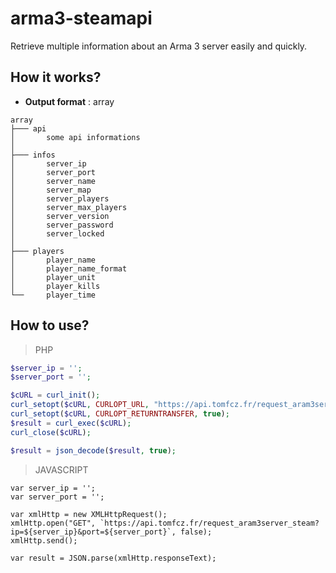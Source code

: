 # arma3-steamapi
Retrieve multiple information about an Arma 3 server easily and quickly.

## How it works?
* **Output format** : array
```
array
├─── api
│		some api informations
│
├─── infos
│		server_ip
│		server_port
│		server_name
│		server_map
│		server_players
│		server_max_players
│		server_version
│		server_password
│		server_locked
│
├─── players
│		player_name
│		player_name_format
│		player_unit
│		player_kills
└──		player_time
```

## How to use?

> PHP
```PHP
$server_ip = '';
$server_port = '';

$cURL = curl_init();
curl_setopt($cURL, CURLOPT_URL, "https://api.tomfcz.fr/request_aram3server_steam?ip=$server_ip&port=$server_port");
curl_setopt($cURL, CURLOPT_RETURNTRANSFER, true);
$result = curl_exec($cURL);
curl_close($cURL);

$result = json_decode($result, true);
```

> JAVASCRIPT
```JS
var server_ip = '';
var server_port = '';

var xmlHttp = new XMLHttpRequest();
xmlHttp.open("GET", `https://api.tomfcz.fr/request_aram3server_steam?ip=${server_ip}&port=${server_port}`, false);
xmlHttp.send();

var result = JSON.parse(xmlHttp.responseText);
```
